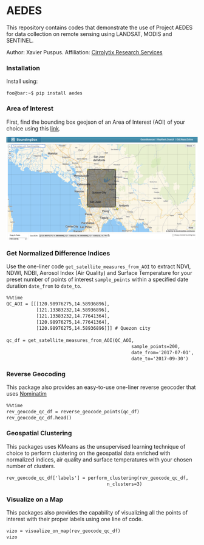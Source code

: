 # AEDES

This repository contains codes that demonstrate the use of Project AEDES for data collection on remote sensing using LANDSAT, MODIS and SENTINEL.  

Author: Xavier Puspus. 
Affiliation: [Cirrolytix Research Services](cirrolytix.com)

### Installation


Install using:

```console
foo@bar:~$ pip install aedes
```

### Area of Interest

First, find the bounding box geojson of an Area of Interest (AOI) of your choice using this [link](https://boundingbox.klokantech.com/).

![Bounding box example of Quezon City, Philippines](bbox.png)

### Get Normalized Difference Indices

Use the one-liner code `get_satellite_measures_from_AOI` to extract NDVI, NDWI, NDBI, Aerosol Index (Air Quality) and Surface Temperature for your preset number of points of interest `sample_points` within a specified date duration `date_from` to `date_to`.

```
%%time
QC_AOI = [[[120.98976275,14.58936896],
           [121.13383232,14.58936896],
           [121.13383232,14.77641364],
           [120.98976275,14.77641364],
           [120.98976275,14.58936896]]] # Quezon city

qc_df = get_satellite_measures_from_AOI(QC_AOI, 
                                              sample_points=200, 
                                              date_from='2017-07-01', 
                                              date_to='2017-09-30')
```

### Reverse Geocoding

This package also provides an easy-to-use one-liner reverse geocoder that uses [Nominatim](https://nominatim.org/)

```
%%time
rev_geocode_qc_df = reverse_geocode_points(qc_df)
rev_geocode_qc_df.head()
```

### Geospatial Clustering

This packages uses KMeans as the unsupervised learning technique of choice to perform clustering on the geospatial data enriched with normalized indices, air quality and surface temperatures with your chosen number of clusters.

```
rev_geocode_qc_df['labels'] = perform_clustering(rev_geocode_qc_df, 
                                     n_clusters=3)
```

### Visualize on a Map

This packages also provides the capability of visualizing all the points of interest with their proper labels using one line of code.

```
vizo = visualize_on_map(rev_geocode_qc_df)
vizo
```

